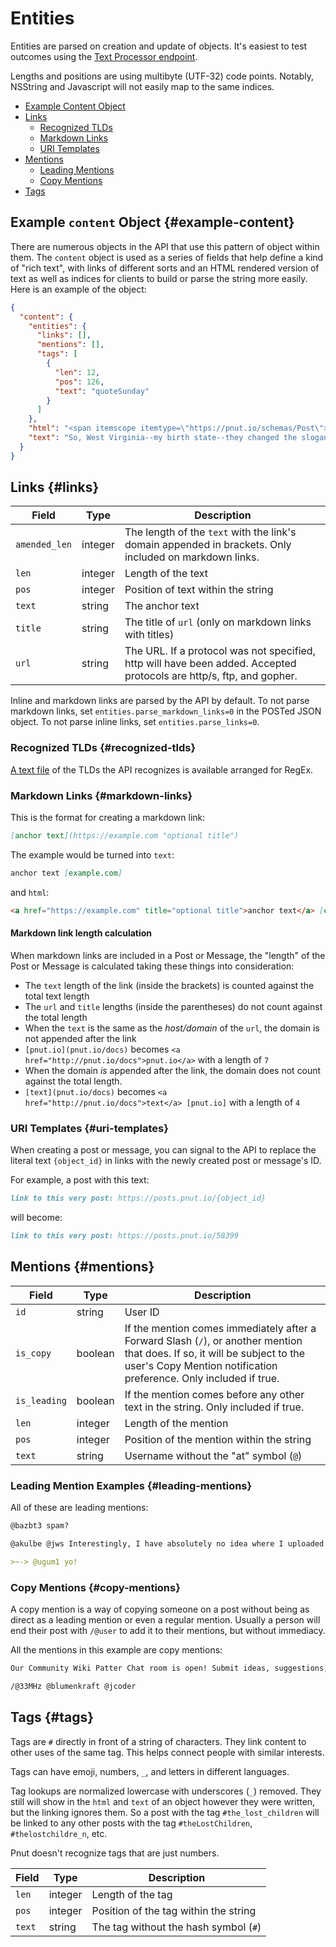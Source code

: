 # Entities

Entities are parsed on creation and update of objects. It's easiest to test outcomes using the [Text Processor endpoint](../resources/other/text-process).

Lengths and positions are using multibyte (UTF-32) code points. Notably, NSString and Javascript will not easily map to the same indices.

* [Example Content Object](#example-content)
* [Links](#links)
  * [Recognized TLDs](#recognized-tlds)
  * [Markdown Links](#markdown-links)
  * [URI Templates](#uri-templates)
* [Mentions](#mentions)
  * [Leading Mentions](#leading-mentions)
  * [Copy Mentions](#copy-mentions)
* [Tags](#tags)


## Example `content` Object {#example-content}

There are numerous objects in the API that use this pattern of object within them. The `content` object is used as a series of fields that help define a kind of "rich text", with links of different sorts and an HTML rendered version of text as well as indices for clients to build or parse the string more easily. Here is an example of the object:

```json
{
  "content": {
    "entities": {
      "links": [],
      "mentions": [],
      "tags": [
        {
          "len": 12,
          "pos": 126,
          "text": "quoteSunday"
        }
      ]
    },
    "html": "<span itemscope itemtype=\"https://pnut.io/schemas/Post\">So, West Virginia--my birth state--they changed the slogan on the interstate signs to \"Open for business\" for a while. -Ross\n\n<span data-tag-name=\"quoteSunday\" itemprop=\"tag\">#quoteSunday</span></span>",
    "text": "So, West Virginia--my birth state--they changed the slogan on the interstate signs to \"Open for business\" for a while. -Ross\n\n#quoteSunday"
  }
}
```


## Links {#links}

Field|Type|Description
-|-|-
`amended_len`|integer|The length of the `text` with the link's domain appended in brackets. Only included on markdown links.
`len`|integer|Length of the text
`pos`|integer|Position of text within the string
`text`|string|The anchor text
`title`|string|The title of `url` (only on markdown links with titles)
`url`|string|The URL. If a protocol was not specified, http will have been added. Accepted protocols are http/s, ftp, and gopher.

Inline and markdown links are parsed by the API by default.
To not parse markdown links, set `entities.parse_markdown_links=0` in the POSTed JSON object.
To not parse inline links, set `entities.parse_links=0`.

### Recognized TLDs {#recognized-tlds}

[A text file](https://pnut.io/dev-assets/tlds.txt) of the TLDs the API recognizes is available arranged for RegEx.

### Markdown Links {#markdown-links}

This is the format for creating a markdown link:
```markdown
[anchor text](https://example.com "optional title")
```
The example would be turned into `text`:
```markdown
anchor text [example.com]
```
and `html`:
```markdown
<a href="https://example.com" title="optional title">anchor text</a> [example.com]
```

#### Markdown link length calculation

When markdown links are included in a Post or Message, the "length" of the Post or Message is calculated taking these things into consideration:

* The `text` length of the link (inside the brackets) is counted against the total text length
* The `url` and `title` lengths (inside the parentheses) do not count against the total length
* When the `text` is the same as the *host/domain* of the `url`, the domain is not appended after the link
 * `[pnut.io](pnut.io/docs)` becomes `<a href="http://pnut.io/docs">pnut.io</a>` with a length of `7`
* When the domain *is* appended after the link, the domain does not count against the total length.
 * `[text](pnut.io/docs)` becomes `<a href="http://pnut.io/docs">text</a> [pnut.io]` with a length of `4`


### URI Templates {#uri-templates}

When creating a post or message, you can signal to the API to replace the literal text `{object_id}` in links with the newly created post or message's ID.

For example, a post with this text:
```markdown
link to this very post: https://posts.pnut.io/{object_id}
```
will become:
```markdown
link to this very post: https://posts.pnut.io/58399
```


## Mentions {#mentions}

Field|Type|Description
-|-|-
`id`|string|User ID
`is_copy`|boolean|If the mention comes immediately after a Forward Slash (`/`), or another mention that does. If so, it will be subject to the user's Copy Mention notification preference. Only included if true.
`is_leading`|boolean|If the mention comes before any other text in the string. Only included if true.
`len`|integer|Length of the mention
`pos`|integer|Position of the mention within the string
`text`|string|Username without the "at" symbol (`@`)

### Leading Mention Examples {#leading-mentions}

All of these are leading mentions:
```markdown
@bazbt3 spam?
```
```markdown
@akulbe @jws Interestingly, I have absolutely no idea where I uploaded that. 😜
```
```markdown
>~-> @ugum1 yo!
```

### Copy Mentions {#copy-mentions}

A copy mention is a way of copying someone on a post without being as direct as a leading mention or even a regular mention. Usually a person will end their post with `/@user` to add it to their mentions, but without immediacy.

All the mentions in this example are copy mentions:
```markdown
Our Community Wiki Patter Chat room is open! Submit ideas, suggestions, praise, problems… ;)

/@33MHz @blumenkraft @jcoder 
```


## Tags {#tags}

Tags are `#` directly in front of a string of characters. They link content to other uses of the same tag. This helps connect people with similar interests.

Tags can have emoji, numbers, `_`, and letters in different languages.

Tag lookups are normalized lowercase with underscores (`_`) removed. They still will show in the `html` and `text` of an object however they were written, but the linking ignores them. So a post with the tag `#the_lost_children` will be linked to any other posts with the tag `#theLostChildren`, `#thelostchildre_n`, etc.

Pnut doesn't recognize tags that are just numbers.

Field|Type|Description
-|-|-
`len`|integer|Length of the tag
`pos`|integer|Position of the tag within the string
`text`|string|The tag without the hash symbol (`#`)